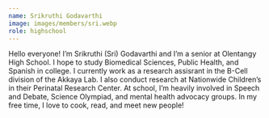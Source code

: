 ```yaml
---
name: Srikruthi Godavarthi
image: images/members/sri.webp
role: highschool
---
```


Hello everyone! I’m Srikruthi (Sri) Godavarthi and I’m a senior at Olentangy High School. I hope to study Biomedical Sciences, Public Health, and Spanish in college. I currently work as a research assisrant in the B-Cell division of the Akkaya Lab. I also conduct research at Nationwide Children’s in their Perinatal Research Center. At school, I’m heavily involved in Speech and Debate, Science Olympiad, and mental health advocacy groups. In my free time, I love to cook, read, and meet new people!